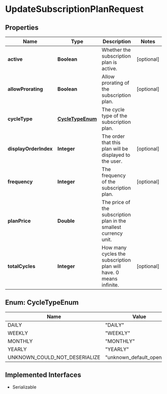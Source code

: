 

# UpdateSubscriptionPlanRequest


## Properties

| Name | Type | Description | Notes |
|------------ | ------------- | ------------- | -------------|
|**active** | **Boolean** | Whether the subscription plan is active. |  [optional] |
|**allowProrating** | **Boolean** | Allow prorating of the subscription plan. |  [optional] |
|**cycleType** | [**CycleTypeEnum**](#CycleTypeEnum) | The cycle type of the subscription plan. |  |
|**displayOrderIndex** | **Integer** | The order that this plan will be displayed to the user. |  [optional] |
|**frequency** | **Integer** | The frequency of the subscription plan. |  [optional] |
|**planPrice** | **Double** | The price of the subscription plan in the smallest currency unit. |  |
|**totalCycles** | **Integer** | How many cycles the subscription plan will have.  0 means infinite. |  [optional] |



## Enum: CycleTypeEnum

| Name | Value |
|---- | -----|
| DAILY | &quot;DAILY&quot; |
| WEEKLY | &quot;WEEKLY&quot; |
| MONTHLY | &quot;MONTHLY&quot; |
| YEARLY | &quot;YEARLY&quot; |
| UNKNOWN_COULD_NOT_DESERIALIZE | &quot;unknown_default_open_api&quot; |


## Implemented Interfaces

* Serializable

